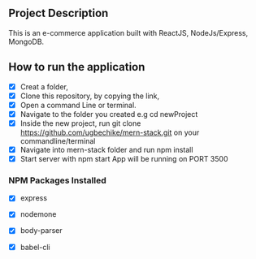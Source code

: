 ## Project Description
This is an e-commerce application built with ReactJS, NodeJs/Express, MongoDB.


## How to run the application
- [x] Creat a folder,
- [x] Clone this repository, by copying the link, 
- [x] Open a command Line or terminal.
- [x] Navigate to the folder you created e.g cd newProject
- [x] Inside the new project, run git clone https://github.com/ugbechike/mern-stack.git on your commandline/terminal
- [x] Navigate into mern-stack folder and run npm install
- [x] Start server with npm start App will be running on PORT 3500

### NPM Packages Installed
- [x] express
- [x] nodemone
- [x] body-parser
- [x] babel-cli 



